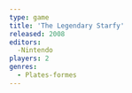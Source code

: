 ```yaml
---
type: game
title: 'The Legendary Starfy'
released: 2008
editors: 
  -Nintendo
players: 2
genres:
  - Plates-formes
---
```

